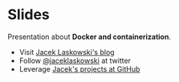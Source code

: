 # Slides

Presentation about **Docker and containerization**.

* Visit [Jacek Laskowski's blog](https://blog.jaceklaskowski.pl)
* Follow [@jaceklaskowski](https://twitter.com/jaceklaskowski) at twitter
* Leverage [Jacek's projects at GitHub](https://github.com/jaceklaskowski)
